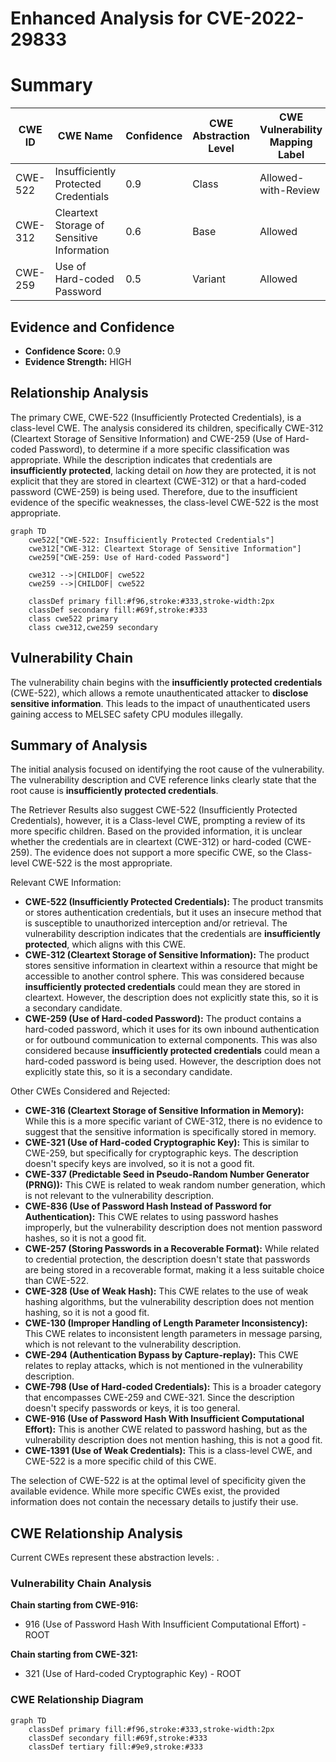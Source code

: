# Enhanced Analysis for CVE-2022-29833

# Summary
| CWE ID | CWE Name | Confidence | CWE Abstraction Level | CWE Vulnerability Mapping Label | CWE-Vulnerability Mapping Notes |
|---|---|---|---|---|---|
| CWE-522 | Insufficiently Protected Credentials | 0.9 | Class | Allowed-with-Review | Primary CWE |
| CWE-312 | Cleartext Storage of Sensitive Information | 0.6 | Base | Allowed | Secondary Candidate |
| CWE-259 | Use of Hard-coded Password | 0.5 | Variant | Allowed | Secondary Candidate |

## Evidence and Confidence

*   **Confidence Score:** 0.9
*   **Evidence Strength:** HIGH

## Relationship Analysis
The primary CWE, CWE-522 (Insufficiently Protected Credentials), is a class-level CWE. The analysis considered its children, specifically CWE-312 (Cleartext Storage of Sensitive Information) and CWE-259 (Use of Hard-coded Password), to determine if a more specific classification was appropriate. While the description indicates that credentials are **insufficiently protected**, lacking detail on *how* they are protected, it is not explicit that they are stored in cleartext (CWE-312) or that a hard-coded password (CWE-259) is being used. Therefore, due to the insufficient evidence of the specific weaknesses, the class-level CWE-522 is the most appropriate.

```mermaid
graph TD
    cwe522["CWE-522: Insufficiently Protected Credentials"]
    cwe312["CWE-312: Cleartext Storage of Sensitive Information"]
    cwe259["CWE-259: Use of Hard-coded Password"]

    cwe312 -->|CHILDOF| cwe522
    cwe259 -->|CHILDOF| cwe522

    classDef primary fill:#f96,stroke:#333,stroke-width:2px
    classDef secondary fill:#69f,stroke:#333
    class cwe522 primary
    class cwe312,cwe259 secondary
```

## Vulnerability Chain
The vulnerability chain begins with the **insufficiently protected credentials** (CWE-522), which allows a remote unauthenticated attacker to **disclose sensitive information**. This leads to the impact of unauthenticated users gaining access to MELSEC safety CPU modules illegally.

## Summary of Analysis
The initial analysis focused on identifying the root cause of the vulnerability. The vulnerability description and CVE reference links clearly state that the root cause is **insufficiently protected credentials**.

The Retriever Results also suggest CWE-522 (Insufficiently Protected Credentials), however, it is a Class-level CWE, prompting a review of its more specific children. Based on the provided information, it is unclear whether the credentials are in cleartext (CWE-312) or hard-coded (CWE-259). The evidence does not support a more specific CWE, so the Class-level CWE-522 is the most appropriate.

Relevant CWE Information:
- **CWE-522 (Insufficiently Protected Credentials):** The product transmits or stores authentication credentials, but it uses an insecure method that is susceptible to unauthorized interception and/or retrieval. The vulnerability description indicates that the credentials are **insufficiently protected**, which aligns with this CWE.
- **CWE-312 (Cleartext Storage of Sensitive Information):** The product stores sensitive information in cleartext within a resource that might be accessible to another control sphere. This was considered because **insufficiently protected credentials** could mean they are stored in cleartext. However, the description does not explicitly state this, so it is a secondary candidate.
- **CWE-259 (Use of Hard-coded Password):** The product contains a hard-coded password, which it uses for its own inbound authentication or for outbound communication to external components. This was also considered because **insufficiently protected credentials** could mean a hard-coded password is being used. However, the description does not explicitly state this, so it is a secondary candidate.

Other CWEs Considered and Rejected:

*   **CWE-316 (Cleartext Storage of Sensitive Information in Memory):** While this is a more specific variant of CWE-312, there is no evidence to suggest that the sensitive information is specifically stored in memory.
*   **CWE-321 (Use of Hard-coded Cryptographic Key):** This is similar to CWE-259, but specifically for cryptographic keys. The description doesn't specify keys are involved, so it is not a good fit.
*   **CWE-337 (Predictable Seed in Pseudo-Random Number Generator (PRNG)):** This CWE is related to weak random number generation, which is not relevant to the vulnerability description.
*   **CWE-836 (Use of Password Hash Instead of Password for Authentication):** This CWE relates to using password hashes improperly, but the vulnerability description does not mention password hashes, so it is not a good fit.
*   **CWE-257 (Storing Passwords in a Recoverable Format):** While related to credential protection, the description doesn't state that passwords are being stored in a recoverable format, making it a less suitable choice than CWE-522.
*   **CWE-328 (Use of Weak Hash):** This CWE relates to the use of weak hashing algorithms, but the vulnerability description does not mention hashing, so it is not a good fit.
*   **CWE-130 (Improper Handling of Length Parameter Inconsistency):** This CWE relates to inconsistent length parameters in message parsing, which is not relevant to the vulnerability description.
*   **CWE-294 (Authentication Bypass by Capture-replay):** This CWE relates to replay attacks, which is not mentioned in the vulnerability description.
*   **CWE-798 (Use of Hard-coded Credentials):** This is a broader category that encompasses CWE-259 and CWE-321. Since the description doesn't specify passwords or keys, it is too general.
*   **CWE-916 (Use of Password Hash With Insufficient Computational Effort):** This is another CWE related to password hashing, but as the vulnerability description does not mention hashing, this is not a good fit.
*   **CWE-1391 (Use of Weak Credentials):** This is a class-level CWE, and CWE-522 is a more specific child of this CWE.

The selection of CWE-522 is at the optimal level of specificity given the available evidence. While more specific CWEs exist, the provided information does not contain the necessary details to justify their use.


## CWE Relationship Analysis

Current CWEs represent these abstraction levels: .


### Vulnerability Chain Analysis

**Chain starting from CWE-916:**
- 916 (Use of Password Hash With Insufficient Computational Effort) - ROOT


**Chain starting from CWE-321:**
- 321 (Use of Hard-coded Cryptographic Key) - ROOT



### CWE Relationship Diagram

```mermaid
graph TD
    classDef primary fill:#f96,stroke:#333,stroke-width:2px
    classDef secondary fill:#69f,stroke:#333
    classDef tertiary fill:#9e9,stroke:#333
```